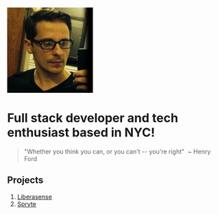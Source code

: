 ![Gregory Stannard](github_pages.jpg)

# Full stack developer and tech enthusiast based in NYC!
> "Whether you think you can, 
> or you can't -- you're right"  ~ Henry Ford

## Projects
 
1. [Liberasense](https://github.com/Allegedly-Gregory/Liberasense)
2. [Spryte](https://github.com/ByteAcademyCo/SpryteApp)
